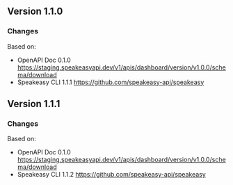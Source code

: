 

## Version 1.1.0
### Changes
Based on:
- OpenAPI Doc 0.1.0 https://staging.speakeasyapi.dev/v1/apis/dashboard/version/v1.0.0/schema/download
- Speakeasy CLI 1.1.1 https://github.com/speakeasy-api/speakeasy

## Version 1.1.1
### Changes
Based on:
- OpenAPI Doc 0.1.0 https://staging.speakeasyapi.dev/v1/apis/dashboard/version/v1.0.0/schema/download
- Speakeasy CLI 1.1.2 https://github.com/speakeasy-api/speakeasy